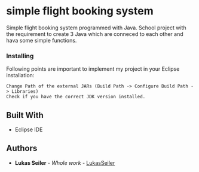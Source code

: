# simple flight booking system

Simple flight booking system programmed with Java. School project with the requirement to create 3 Java which are conneced to each other and hava some simple functions.

### Installing

Following points are important to implement my project in your Eclipse installation:

```
Change Path of the external JARs (Build Path -> Configure Build Path -> Libraries)
Check if you have the correct JDK version installed.
```

## Built With

* Eclipse IDE

## Authors

* **Lukas Seiler** - *Whole work* - [LukasSeiler](https://github.com/LukasSeiler)
